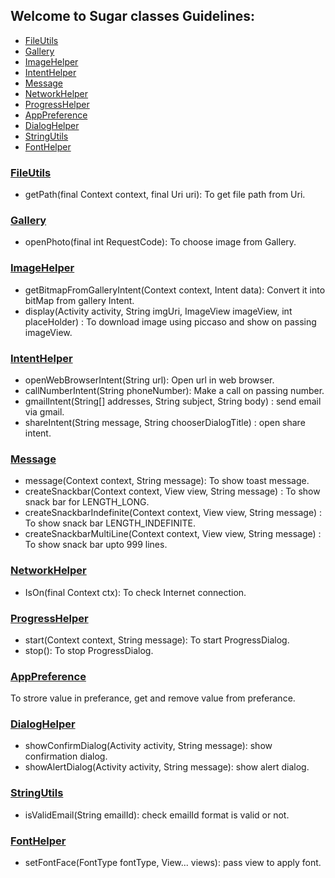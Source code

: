 

## Welcome to Sugar classes Guidelines:

* [FileUtils](https://github.com/CrownStack/android-sugar/blob/dev/README.md#fileutils)
* [Gallery](https://github.com/CrownStack/android-sugar/blob/dev/README.md#gallery)
* [ImageHelper](https://github.com/CrownStack/android-sugar/blob/dev/README.md#imagehelper)
* [IntentHelper](https://github.com/CrownStack/android-sugar/blob/dev/README.md#intenthelper)
* [Message](https://github.com/CrownStack/android-sugar/blob/dev/README.md#message)
* [NetworkHelper](https://github.com/CrownStack/android-sugar/blob/dev/README.md#networkhelper)
* [ProgressHelper](https://github.com/CrownStack/android-sugar/blob/dev/README.md#progresshelper)
* [AppPreference](https://github.com/CrownStack/android-sugar/blob/dev/README.md#appPreference)
* [DialogHelper](https://github.com/CrownStack/android-sugar/blob/dev/README.md#dialogHelper)
* [StringUtils](https://github.com/CrownStack/android-sugar/blob/dev/README.md#stringUtils)
* [FontHelper](https://github.com/CrownStack/android-sugar/blob/dev/README.md#fontHelper)

### [FileUtils](https://github.com/CrownStack/android-sugar/blob/dev/FileUtils.java)
* getPath(final Context context, final Uri uri): To get file path from Uri.

### [Gallery](https://github.com/CrownStack/android-sugar/blob/dev/Gallery.java)
* openPhoto(final int RequestCode): To choose image from Gallery.

### [ImageHelper](https://github.com/CrownStack/android-sugar/blob/dev/ImageHelper.java)
* getBitmapFromGalleryIntent(Context context, Intent data): Convert it into bitMap from gallery Intent.
* display(Activity activity, String imgUri, ImageView imageView, int placeHolder) : To download image using   piccaso and show on passing imageView.

### [IntentHelper](https://github.com/CrownStack/android-sugar/blob/dev/IntentHelper.java)
* openWebBrowserIntent(String url): Open url in web browser.
* callNumberIntent(String phoneNumber): Make a call on passing number.
* gmailIntent(String[] addresses, String subject, String body) : send email via gmail.
* shareIntent(String message, String chooserDialogTitle) : open share intent.

### [Message](https://github.com/CrownStack/android-sugar/blob/dev/Message.java)
* message(Context context, String message): To show toast message.
* createSnackbar(Context context, View view, String message) : To show snack bar for LENGTH_LONG.
* createSnackbarIndefinite(Context context, View view, String message) : To show snack bar LENGTH_INDEFINITE.
* createSnackbarMultiLine(Context context, View view, String message) : To show snack bar upto 999 lines.

### [NetworkHelper](https://github.com/CrownStack/android-sugar/blob/dev/NetworkHelper.java)
* IsOn(final Context ctx): To check Internet connection.

### [ProgressHelper](https://github.com/CrownStack/android-sugar/blob/dev/ProgressHelper.java)
* start(Context context, String message): To start ProgressDialog.
* stop(): To stop ProgressDialog.

### [AppPreference](https://github.com/CrownStack/android-sugar/blob/dev/AppPreference.java)
To strore value in preferance, get and remove value from preferance.

### [DialogHelper](https://github.com/CrownStack/android-sugar/blob/dev/DialogHelper.java)
* showConfirmDialog(Activity activity, String message): show confirmation dialog.
* showAlertDialog(Activity activity, String message): show alert dialog.

### [StringUtils](https://github.com/CrownStack/android-sugar/blob/dev/StringUtils.java)
* isValidEmail(String emailId): check emailId format is valid or not.

### [FontHelper](https://github.com/CrownStack/android-sugar/blob/dev/FontHelper.java)
* setFontFace(FontType fontType, View... views): pass view to apply font.
